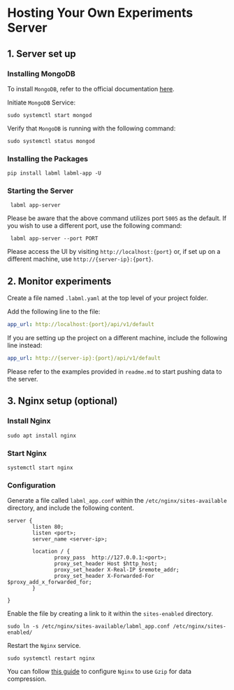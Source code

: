 # Hosting Your Own Experiments Server

## 1. Server set up

### Installing MongoDB

To install `MongoDB`, refer to the official
documentation [here](https://www.mongodb.com/docs/manual/tutorial/install-mongodb-on-ubuntu/).

Initiate `MongoDB` Service:

```commandline
sudo systemctl start mongod
```

Verify that `MongoDB` is running with the following command:

```commandline
sudo systemctl status mongod
```

### Installing the Packages

```commandline
pip install labml labml-app -U
```

### Starting the Server

```commandline
 labml app-server
```

Please be aware that the above command utilizes port `5005` as the default. If you wish to use a different port, use the
following command:

```commandline
 labml app-server --port PORT
```

Please access the UI by visiting `http://localhost:{port}` or, if set up on a different machine,
use `http://{server-ip}:{port}`.

## 2. Monitor experiments

Create a file named `.labml.yaml` at the top level of your project folder.

Add the following line to the file:

```yaml
app_url: http://localhost:{port}/api/v1/default
```

If you are setting up the project on a different machine, include the following line instead:

```yaml
app_url: http://{server-ip}:{port}/api/v1/default
```


Please refer to the examples provided in `readme.md` to start pushing data to the server.

## 3. Nginx setup (optional)

### Install Nginx

```commandline
sudo apt install nginx
```

### Start Nginx

```commandline
systemctl start nginx
```

### Configuration

Generate a file called `labml_app.conf` within the `/etc/nginx/sites-available` directory, and include the following
content.

```nginx configuration
server {
        listen 80;
        listen <port>;
        server_name <server-ip>;

        location / {
               proxy_pass  http://127.0.0.1:<port>;
               proxy_set_header Host $http_host;
               proxy_set_header X-Real-IP $remote_addr;
               proxy_set_header X-Forwarded-For $proxy_add_x_forwarded_for;
        }

}
```

Enable the file by creating a link to it within the `sites-enabled` directory.

```commandline
sudo ln -s /etc/nginx/sites-available/labml_app.conf /etc/nginx/sites-enabled/
```

Restart the `Nginx` service.

```commandline
sudo systemctl restart nginx
```

You can
follow [this guide](https://www.digitalocean.com/community/tutorials/how-to-improve-website-performance-using-gzip-and-nginx-on-ubuntu-20-04)
to configure `Nginx` to use `Gzip` for data compression.